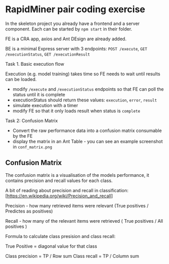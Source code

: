 # RapidMiner pair coding exercise

In the skeleton project you already have a frontend and a server component. Each can be started by `npm start` in their folder.

FE is a CRA app, axios and Ant DEsign are already added.

BE is a minimal Express server with 3 endpoints: `POST /execute`, `GET /executionStatus`, `GET /executionResult`

Task 1. Basic execution flow

Execution (e.g. model training) takes time so FE needs to wait until results can be loaded.

* modify `/execute` and `/executionStatus` endpoints so that FE can poll the status until it is complete
* executionStatus should return these values: `execution`, `error`, `result`
* simulate execution with a timer
* modify FE so that it only loads result when status is `complete`

Task 2: Confusion Matrix

* Convert the raw performance data into a confusion matrix consumable by the FE
* display the matrix in an Ant Table - you can see an example screenshot in `conf_matrix.png`


## Confusion Matrix

The confusion matrix is a visualisation of the models performance, it contains precision and recall values for each class.

A bit of reading about precision and recall in classification:
[https://en.wikipedia.org/wiki/Precision_and_recall]


Precision - how many retrieved items were relevant (True positives / Predictes as positives)

Recall - how many of the relevant items were retrieved ( True positives / All positives ) 

Formula to calculate class presision and class recall:

True Positive = diagonal value for that class

Class precision = TP / Row sum
Class recall = TP / Column sum